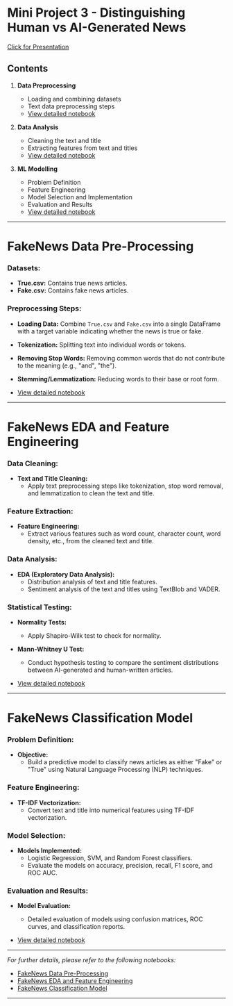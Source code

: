 # **Mini Project 3 - Distinguishing Human vs AI-Generated News**

[Click for Presentation](https://docs.google.com/presentation/d/12BAPUrPsUY9ibZcpy6O5I8Wa8WVLjakqYzQ6hijp0p0/pub?start=false&loop=false&delayms=3000)

## Contents

1. **Data Preprocessing**
    - Loading and combining datasets
    - Text data preprocessing steps
    - [View detailed notebook](./FakeNews_Data_Pre-Processing.ipynb)

2. **Data Analysis**
    - Cleaning the text and title
    - Extracting features from text and titles
    - [View detailed notebook](./FakeNews_EDA_Feature_Eng.ipynb)

3. **ML Modelling**
    - Problem Definition
    - Feature Engineering
    - Model Selection and Implementation
    - Evaluation and Results
    - [View detailed notebook](./FakeNews_Classification_Model.ipynb)

---

# **FakeNews Data Pre-Processing**

### Datasets:

- **True.csv:** Contains true news articles.
- **Fake.csv:** Contains fake news articles.

### Preprocessing Steps:

- **Loading Data:** Combine `True.csv` and `Fake.csv` into a single DataFrame with a target variable indicating whether the news is true or fake.
- **Tokenization:** Splitting text into individual words or tokens.
- **Removing Stop Words:** Removing common words that do not contribute to the meaning (e.g., "and", "the").
- **Stemming/Lemmatization:** Reducing words to their base or root form.

- [View detailed notebook](./FakeNews_Data_Pre-Processing.ipynb)

---

# **FakeNews EDA and Feature Engineering**

### Data Cleaning:

- **Text and Title Cleaning:**
    - Apply text preprocessing steps like tokenization, stop word removal, and lemmatization to clean the text and title.

### Feature Extraction:

- **Feature Engineering:**
    - Extract various features such as word count, character count, word density, etc., from the cleaned text and title.

### Data Analysis:

- **EDA (Exploratory Data Analysis):**
    - Distribution analysis of text and title features.
    - Sentiment analysis of the text and titles using TextBlob and VADER.

### Statistical Testing:

- **Normality Tests:**
    - Apply Shapiro-Wilk test to check for normality.
- **Mann-Whitney U Test:**
    - Conduct hypothesis testing to compare the sentiment distributions between AI-generated and human-written articles.

- [View detailed notebook](./FakeNews_EDA_Feature_Eng.ipynb)

---

# **FakeNews Classification Model**

### Problem Definition:

- **Objective:**
    - Build a predictive model to classify news articles as either "Fake" or "True" using Natural Language Processing (NLP) techniques.

### Feature Engineering:

- **TF-IDF Vectorization:**
    - Convert text and title into numerical features using TF-IDF vectorization.

### Model Selection:

- **Models Implemented:**
    - Logistic Regression, SVM, and Random Forest classifiers.
    - Evaluate the models on accuracy, precision, recall, F1 score, and ROC AUC.

### Evaluation and Results:

- **Model Evaluation:**
    - Detailed evaluation of models using confusion matrices, ROC curves, and classification reports.

- [View detailed notebook](./FakeNews_Classification_Model.ipynb)

---

*For further details, please refer to the following notebooks:*
- [FakeNews Data Pre-Processing](./FakeNews_Data_Pre-Processing.ipynb)
- [FakeNews EDA and Feature Engineering](./FakeNews_EDA_Feature_Eng.ipynb)
- [FakeNews Classification Model](./FakeNews_Classification_Model.ipynb)

---
